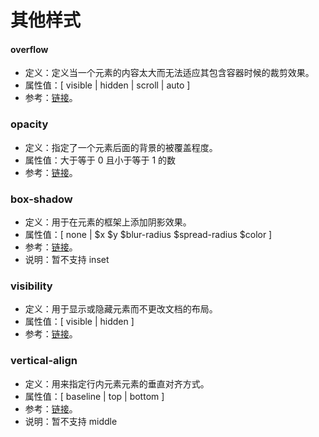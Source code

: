 # 其他样式

#### overflow

- 定义：定义当一个元素的内容太大而无法适应其包含容器时候的裁剪效果。
- 属性值：[ visible | hidden | scroll | auto ]
- 参考：[链接](https://developer.mozilla.org/zh-CN/docs/Web/CSS/overflow)。

### opacity

- 定义：指定了一个元素后面的背景的被覆盖程度。
- 属性值：大于等于 0 且小于等于 1 的数
- 参考：[链接](https://developer.mozilla.org/zh-CN/docs/Web/CSS/opacity)。

### box-shadow

- 定义：用于在元素的框架上添加阴影效果。
- 属性值：[ none | $x $y $blur-radius $spread-radius $color ]
- 参考：[链接](https://developer.mozilla.org/zh-CN/docs/Web/CSS/box-shadow)。
- 说明：暂不支持 inset

### visibility

- 定义：用于显示或隐藏元素而不更改文档的布局。
- 属性值：[ visible | hidden ]
- 参考：[链接](https://developer.mozilla.org/zh-CN/docs/Web/CSS/visibility)。

### vertical-align

- 定义：用来指定行内元素元素的垂直对齐方式。
- 属性值：[ baseline | top | bottom ]
- 参考：[链接](https://developer.mozilla.org/zh-CN/docs/Web/CSS/vertical-align)。
- 说明：暂不支持 middle
